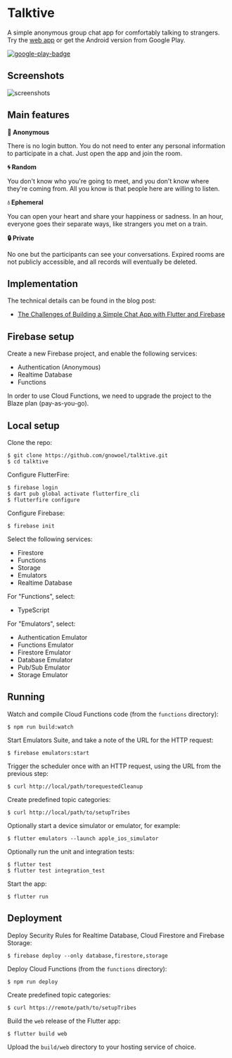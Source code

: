 # Talktive

A simple anonymous group chat app for comfortably talking to strangers. Try the [web app](https://open.talktive.app/) or get the Android version from Google Play.

[![google-play-badge](https://github.com/user-attachments/assets/bb22e307-7b4d-4871-ad1a-57d1d4b3b809)](https://play.google.com/store/apps/details?id=app.talktive)

## Screenshots

![screenshots](https://github.com/user-attachments/assets/855c3de8-6c62-4d83-bfd9-122a684cd14b)

## Main features

**:see_no_evil: Anonymous**

There is no login button. You do not need to enter any personal information to participate in a chat. Just open the app and join the room.

**:cyclone: Random**

You don't know who you're going to meet, and you don't know where they're coming from. All you know is that people here are willing to listen.

**:droplet: Ephemeral**

You can open your heart and share your happiness or sadness. In an hour, everyone goes their separate ways, like strangers you met on a train.

**:lock: Private**

No one but the participants can see your conversations. Expired rooms are not publicly accessible, and all records will eventually be deleted.

## Implementation

The technical details can be found in the blog post:

* [The Challenges of Building a Simple Chat App with Flutter and Firebase](https://medium.com/@gnowoel/the-challenges-of-building-a-simple-chat-app-with-flutter-and-firebase-b9f0a2f0f889)

## Firebase setup

Create a new Firebase project, and enable the following services:

* Authentication (Anonymous)
* Realtime Database
* Functions

In order to use Cloud Functions, we need to upgrade the project to the Blaze plan (pay-as-you-go).

## Local setup

Clone the repo:

```
$ git clone https://github.com/gnowoel/talktive.git
$ cd talktive
```

Configure FlutterFire:

```
$ firebase login
$ dart pub global activate flutterfire_cli
$ flutterfire configure
```

Configure Firebase:

```
$ firebase init
```

Select the following services:

* Firestore
* Functions
* Storage
* Emulators
* Realtime Database

For "Functions", select:

* TypeScript

For "Emulators", select:

* Authentication Emulator
* Functions Emulator
* Firestore Emulator
* Database Emulator
* Pub/Sub Emulator
* Storage Emulator

## Running

Watch and compile Cloud Functions code (from the `functions` directory):

```
$ npm run build:watch
```

Start Emulators Suite, and take a note of the URL for the HTTP request:

```
$ firebase emulators:start
```

Trigger the scheduler once with an HTTP request, using the URL from the previous step:

```
$ curl http://local/path/torequestedCleanup
```

Create predefined topic categories:

```
$ curl http://local/path/to/setupTribes
```

Optionally start a device simulator or emulator, for example:

```
$ flutter emulators --launch apple_ios_simulator
```

Optionally run the unit and integration tests:

```
$ flutter test
$ flutter test integration_test
```

Start the app:

```
$ flutter run
```

## Deployment

Deploy Security Rules for Realtime Database, Cloud Firestore and Firebase Storage:

```
$ firebase deploy --only database,firestore,storage
```

Deploy Cloud Functions (from the `functions` directory):

```
$ npm run deploy
```

Create predefined topic categories:

```
$ curl https://remote/path/to/setupTribes
```

Build the `web` release of the Flutter app:

```
$ flutter build web
```

Upload the `build/web` directory to your hosting service of choice.
